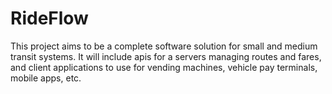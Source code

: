 # RideFlow

This project aims to be a complete software solution for small and medium transit systems.  It will include apis for a servers managing routes and fares, and client applications to use for vending machines, vehicle pay terminals, mobile apps, etc.
